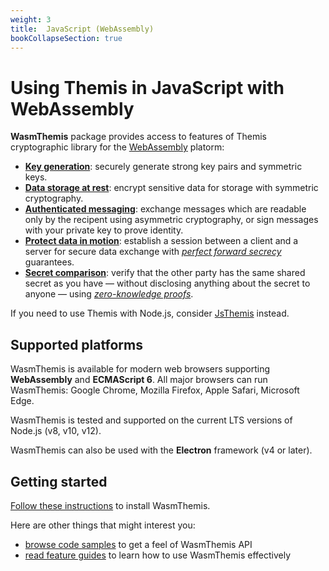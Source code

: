 ```yaml
---
weight: 3
title:  JavaScript (WebAssembly)
bookCollapseSection: true
---
```


# Using Themis in JavaScript with WebAssembly

**WasmThemis** package provides access to features of Themis cryptographic library
for the [WebAssembly](https://webassembly.org/) platorm:

- **[Key generation](features/#key-generation)**:
  securely generate strong key pairs and symmetric keys.
- **[Data storage at rest](features/#secure-cell)**:
  encrypt sensitive data for storage with symmetric cryptography.
- **[Authenticated messaging](features/#secure-message)**:
  exchange messages which are readable only by the recipent using asymmetric cryptography,
  or sign messages with your private key to prove identity.
- **[Protect data in motion](features/#secure-session)**:
  establish a session between a client and a server for secure data exchange
  with _[perfect forward secrecy](https://en.wikipedia.org/wiki/Forward_secrecy)_ guarantees.
- **[Secret comparison](features/#secure-comparator)**:
  verify that the other party has the same shared secret as you have —
  without disclosing anything about the secret to anyone —
  using _[zero-knowledge proofs](https://en.wikipedia.org/wiki/Zero-knowledge_proof)_.

If you need to use Themis with Node.js, consider [JsThemis](../nodejs/) instead.

## Supported platforms

WasmThemis is available for modern web browsers supporting **WebAssembly** and **ECMAScript 6**.
All major browsers can run WasmThemis:
Google Chrome, Mozilla Firefox, Apple Safari, Microsoft Edge.

WasmThemis is tested and supported on the current LTS versions of Node.js
(v8, v10, v12).

WasmThemis can also be used with the **Electron** framework (v4 or later).

## Getting started

[Follow these instructions](installation/) to install WasmThemis.

Here are other things that might interest you:

<!-- API references when they are done -->
- [browse code samples](examples/) to get a feel of WasmThemis API
- [read feature guides](features/) to learn how to use WasmThemis effectively
